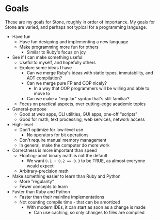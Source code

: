 Goals
=====

These are my goals for Stone, roughly in order of importance.
My goals for Stone are varied, and perhaps not typical for a programming language.

* Have fun
    * Have fun designing and implementing a new language
    * Make programming more fun for others
        * Similar to Ruby's focus on joy
* See if I can make something useful
    * Useful to myself, and hopefully others
    * Explore some ideas I have
        * Can we merge Ruby's ideas with static types, immutability, and AOT compilation?
        * Can we merge pure FP and OOP nicely?
            * In a way that OOP programmers will be willing and able to move to
        * Can we make a "regular" syntax that's still familiar?
    * Focus on practical aspects, over cutting-edge academic topics
* General-purpose
	* Good at web apps, CLI utilities, GUI apps, one-off "scripts"
	* Good for math, text processing, web services, network access
* High-level
	* Don't optimize for low-level use
		* No operators for bit operations
	* Don't require manual memory management
    * In general, make the computer do more work
* Correctness is more important than speed
	* Floating-point binary math is not the default
		* We want `0.1 + 0.2 == 0.3` to be TRUE, as almost everyone would expect
	* Arbitrary-precision math
* Make something easier to learn than Ruby and Python
	* More "regularity"
	* Fewer concepts to learn
* Faster than Ruby and Python
	* Faster than their mainline implementations
	* Not counting compile time - that can be amortized
		* With modern IDEs, it can start as soon as a change is made
			* Can use caching, so only changes to files are compiled
